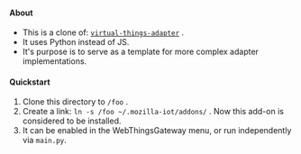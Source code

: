 #### About
+ This is a clone of:
[`virtual-things-adapter`](https://github.com/mozilla-iot/virtual-things-adapter "https://github.com/mozilla-iot/virtual-things-adapter") 
.
+ It uses Python instead of JS.
+ It's purpose is to serve as a template 
for more complex adapter implementations.

#### Quickstart
 1.  Clone this directory to `/foo` .  
 1.  Create a link: `ln -s /foo ~/.mozilla-iot/addons/` .
Now this add-on is considered to be installed.
1. It can be enabled in the WebThingsGateway menu, or run 
independently via `main.py`. 